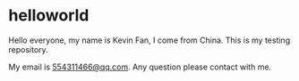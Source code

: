 # helloworld
Hello everyone, my name is Kevin Fan, I come from China. This is my testing repository.

My email is 554311466@qq.com. Any question please contact with me.
